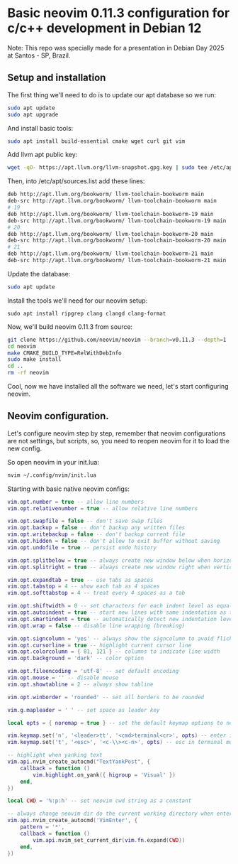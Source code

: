 # Basic neovim 0.11.3 configuration for c/c++ development in Debian 12

Note: This repo was specially made for a presentation in Debian Day 2025 at Santos - SP, Brazil.

## Setup and installation

The first thing we'll need to do is to update our apt database so we run:

```sh
sudo apt update
sudo apt upgrade
```

And install basic tools:

```sh
sudo apt install build-essential cmake wget curl git vim
```

Add llvm apt public key:

```sh
wget -qO- https://apt.llvm.org/llvm-snapshot.gpg.key | sudo tee /etc/apt/trusted.gpg.d/apt.llvm.org.asc
```

Then, into /etc/apt/sources.list add these lines:

```sh
deb http://apt.llvm.org/bookworm/ llvm-toolchain-bookworm main
deb-src http://apt.llvm.org/bookworm/ llvm-toolchain-bookworm main
# 19 
deb http://apt.llvm.org/bookworm/ llvm-toolchain-bookworm-19 main
deb-src http://apt.llvm.org/bookworm/ llvm-toolchain-bookworm-19 main
# 20 
deb http://apt.llvm.org/bookworm/ llvm-toolchain-bookworm-20 main
deb-src http://apt.llvm.org/bookworm/ llvm-toolchain-bookworm-20 main
# 21 
deb http://apt.llvm.org/bookworm/ llvm-toolchain-bookworm-21 main
deb-src http://apt.llvm.org/bookworm/ llvm-toolchain-bookworm-21 main
```

Update the database:

```sh
sudo apt update
```

Install the tools we'll need for our neovim setup:

```
sudo apt install ripgrep clang clangd clang-format
```

Now, we'll build neovim 0.11.3 from source:

```sh
git clone https://github.com/neovim/neovim --branch=v0.11.3 --depth=1
cd neovim
make CMAKE_BUILD_TYPE=RelWithDebInfo
sudo make install
cd ..
rm -rf neovim
```

Cool, now we have installed all the software we need, let's start configuring neovim.

## Neovim configuration.

Let's configure neovim step by step, remember that neovim configurations are not settings, but scripts, so, you need to reopen neovim for it to load the new config.

So open neovim in your init.lua:

```sh
nvim ~/.config/nvim/init.lua
```

Starting with basic native neovim configs:

```lua
vim.opt.number = true -- allow line numbers
vim.opt.relativenumber = true -- allow relative line numbers

vim.opt.swapfile = false -- don't save swap files
vim.opt.backup = false -- don't backup any written files
vim.opt.writebackup = false -- don't backup current file
vim.opt.hidden = false -- don't allow to exit buffer without saving
vim.opt.undofile = true -- persist undo history

vim.opt.splitbelow = true -- always create new window below when horizontal splitting
vim.opt.splitright = true -- always create new window right when vertical splitting

vim.opt.expandtab = true -- use tabs as spaces
vim.opt.tabstop = 4 -- show each tab as 4 spaces
vim.opt.softtabstop = 4 -- treat every 4 spaces as a tab

vim.opt.shiftwidth = 0 -- set characters for each indent level as equal to the tabstop value
vim.opt.autoindent = true -- start new lines with same indentation as the above line
vim.opt.smartindent = true -- automatically detect new indentation levels inside delimiters
vim.opt.wrap = false -- disable line wrapping (breaking)

vim.opt.signcolumn = 'yes' -- always show the signcolumn to avoid flickering
vim.opt.cursorline = true -- highlight current cursor line
vim.opt.colorcolumn = { 81, 121 } -- columns to indicate line width
vim.opt.background = 'dark' -- color option

vim.opt.fileencoding = 'utf-8' -- set default encoding
vim.opt.mouse = '' -- disable mouse
vim.opt.showtabline = 2 -- always show tabline

vim.opt.winborder = 'rounded' -- set all borders to be rounded

vim.g.mapleader = ' ' -- set space as leader key

local opts = { noremap = true } -- set the default keymap options to no remap

vim.keymap.set('n', '<leader>tt', '<cmd>terminal<cr>', opts) -- enter in terminal mode
vim.keymap.set('t', '<esc>', '<c-\\><c-n>', opts) -- esc in terminal mode

-- highlight when yanking text
vim.api.nvim_create_autocmd("TextYankPost", {
    callback = function ()
        vim.highlight.on_yank({ higroup = 'Visual' })
    end,
})

local CWD = '%:p:h' -- set neovim cwd string as a constant

-- always change neovim dir do the current working directory when entering
vim.api.nvim_create_autocmd('VimEnter', {
    pattern = '*',
    callback = function ()
        vim.api.nvim_set_current_dir(vim.fn.expand(CWD)) 
    end,
})
```
